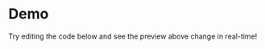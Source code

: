 # Demo

Try editing the code below and see the preview above change in real-time!

<Vuelr v-model="code" scoped />

<script lang="ts">
import { defineComponent, ref } from 'vue';
export default defineComponent({
  setup() {
    const code = ref(`<template>
  <span>Hello {{ name }}!</span>
</template>

<script>
export default {
  data() {
    return {
      name: 'Vuelr'
    }
  }
}
<\/script>

<style lang="scss">
span {
  font-weight: bold;
  color: purple;
}
<\/style>`);
    return { code };
  }
})
</script>
